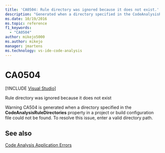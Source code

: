 ```yaml
---
title: 'CA0504: Rule directory was ignored because it does not exist.'
description: "Generated when a directory specified in the CodeAnalysisRuleDirectories property in a project or build configuration file could not be found."
ms.date: 10/19/2016
ms.topic: reference
f1_keywords:
  - "CA0504"
author: mikejo5000
ms.author: mikejo
manager: jmartens
ms.technology: vs-ide-code-analysis
---
```

# CA0504

 [!INCLUDE [Visual Studio](~/includes/applies-to-version/vs-windows-only.md)]

Rule directory was ignored because it does not exist

Warning CA504 is generated when a directory specified in the **CodeAnalysisRuleDirectories** property in a project or build configuration file could not be found. To resolve this issue, enter a valid directory path.

## See also
[Code Analysis Application Errors](../code-quality/code-analysis-application-errors.md)
